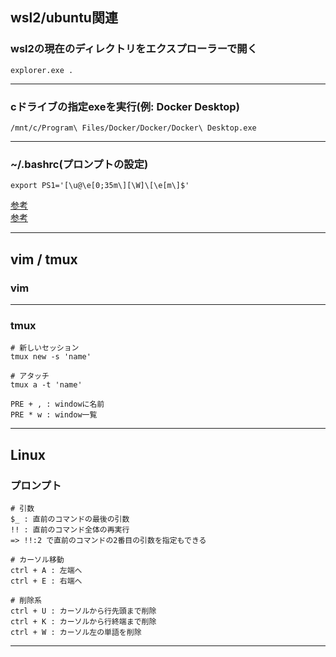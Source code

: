 ## wsl2/ubuntu関連

### wsl2の現在のディレクトリをエクスプローラーで開く
```
explorer.exe .
```
---

### cドライブの指定exeを実行(例: Docker Desktop)
```
/mnt/c/Program\ Files/Docker/Docker/Docker\ Desktop.exe
```
---

### ~/.bashrc(プロンプトの設定)
```
export PS1='[\u@\e[0;35m\][\W]\[\e[m\]$'
```
[参考](https://atmarkit.itmedia.co.jp/flinux/rensai/linuxtips/002cngprmpt.html)  
[参考](https://qiita.com/zaburo/items/9194cd9eb841dea897a0)

---

## vim / tmux

### vim

---

### tmux
```
# 新しいセッション
tmux new -s 'name'

# アタッチ
tmux a -t 'name'

PRE + , : windowに名前
PRE * w : window一覧

```
---

## Linux

### プロンプト
```
# 引数
$_ : 直前のコマンドの最後の引数
!! : 直前のコマンド全体の再実行
=> !!:2 で直前のコマンドの2番目の引数を指定もできる

# カーソル移動
ctrl + A : 左端へ
ctrl + E : 右端へ

# 削除系
ctrl + U : カーソルから行先頭まで削除
ctrl + K : カーソルから行終端まで削除
ctrl + W : カーソル左の単語を削除

```
---

